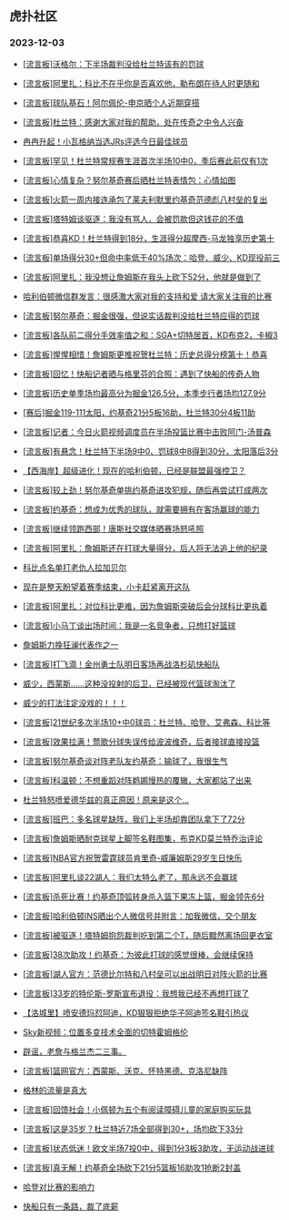 ## 虎扑社区 
### 2023-12-03

+ [[流言板]沃格尔：下半场裁判没给杜兰特该有的罚球](https://bbs.hupu.com/623418379.html)

+ [[流言板]阿里扎：科比不在乎你是否喜欢他，勒布朗在待人时更随和](https://bbs.hupu.com/623421239.html)

+ [[流言板]球队基石！阿尔佩伦-申京晒个人近期穿搭](https://bbs.hupu.com/623415815.html)

+ [[流言板]杜兰特：感谢大家对我的帮助，处在传奇之中令人兴奋](https://bbs.hupu.com/623419406.html)

+ [冉冉升起！小瓦格纳当选JRs评选今日最佳球员](https://bbs.hupu.com/623415871.html)

+ [[流言板]罕见！杜兰特常规赛生涯首次半场10中0，季后赛此前仅有1次](https://bbs.hupu.com/623413317.html)

+ [[流言板]心情复杂？努尔基奇赛后晒杜兰特表情包：心情如图](https://bbs.hupu.com/623416006.html)

+ [[流言板]火箭一周内接连承包了莱夫利默里约基奇范德彪八村垒的复出](https://bbs.hupu.com/623413269.html)

+ [[流言板]塔特姆谈驱逐：我没有骂人，会被罚款但这钱花的不值](https://bbs.hupu.com/623418779.html)

+ [[流言板]恭喜KD！杜兰特得到18分，生涯得分超摩西-马龙独享历史第十](https://bbs.hupu.com/623411020.html)

+ [[流言板]单场得分30+但命中率低于40%场次：哈登、威少、KD现役前三](https://bbs.hupu.com/623413508.html)

+ [[流言板]阿里扎：我没想让詹姆斯在我头上砍下52分，他就是做到了](https://bbs.hupu.com/623420761.html)

+ [哈利伯顿微信群发言：很感激大家对我的支持和爱 请大家关注我的比赛](https://bbs.hupu.com/623412037.html)

+ [[流言板]努尔基奇：掘金很强，但说实话裁判没给杜兰特应得的罚球](https://bbs.hupu.com/623418241.html)

+ [[流言板]各队前二得分手效率值之和：SGA+切特居首，KD布克2，卡椒3](https://bbs.hupu.com/623413042.html)

+ [[流言板]惺惺相惜！詹姆斯更推祝贺杜兰特：历史总得分榜第十！恭喜](https://bbs.hupu.com/623411292.html)

+ [[流言板]回忆！快船记者晒与格里芬的合照：遇到了快船的传奇人物](https://bbs.hupu.com/623420360.html)

+ [[流言板]历史单季场均最高分为掘金126.5分，本季步行者场均127.9分](https://bbs.hupu.com/623414233.html)

+ [[赛后]掘金119-111太阳，约基奇21分5板16助，杜兰特30分4板11助](https://bbs.hupu.com/623412533.html)

+ [[流言板]记者：今日火箭视频调度员在半场投篮比赛中击败阿门-汤普森](https://bbs.hupu.com/623412964.html)

+ [[流言板]有悬念！杜兰特下半场9中0、罚球8中8得到30分，太阳落后3分](https://bbs.hupu.com/623412363.html)

+ [【西海岸】超级进化！现在的哈利伯顿，已经是联盟最强控卫？](https://bbs.hupu.com/623413488.html)

+ [[流言板]较上劲！努尔基奇单挑约基奇进攻犯规，随后再尝试打成两次](https://bbs.hupu.com/623411687.html)

+ [[流言板]约基奇：想成为优秀的球队，就需要拥有在客场赢球的能力](https://bbs.hupu.com/623420197.html)

+ [[流言板]继续领跑西部！唐斯社交媒体晒赛场怒吼照](https://bbs.hupu.com/623415962.html)

+ [[流言板]阿里扎：詹姆斯还在打球大量得分，后人将无法追上他的纪录](https://bbs.hupu.com/623421041.html)

+ [科比点名单打老仇人拉加贝尔](https://bbs.hupu.com/623418837.html)

+ [现在是整天盼望着赛季结束，小卡赶紧离开这队](https://bbs.hupu.com/623418654.html)

+ [[流言板]阿里扎：对位科比更难，因为詹姆斯突破后会分球科比更执着](https://bbs.hupu.com/623421401.html)

+ [[流言板]小马丁谈出场时间：我是一名竞争者，只想打好篮球](https://bbs.hupu.com/623419100.html)

+ [詹姆斯力挽狂澜代表作之一](https://bbs.hupu.com/623419471.html)

+ [[流言板]打飞滴！金州勇士队明日客场再战洛杉矶快船队](https://bbs.hupu.com/623413666.html)

+ [威少，西蒙斯……这种没投射的后卫，已经被现代篮球淘汰了](https://bbs.hupu.com/623419734.html)

+ [威少的打法注定没戏的！！！](https://bbs.hupu.com/623419488.html)

+ [[流言板]21世纪多次半场10+中0球员：杜兰特、哈登、艾弗森、科比等](https://bbs.hupu.com/623413408.html)

+ [[流言板]效果拉满！莺歌分球失误传给波波维奇，后者接球直接投篮](https://bbs.hupu.com/623409847.html)

+ [[流言板]努尔基奇谈对阵老队友约基奇：输球了，我很生气](https://bbs.hupu.com/623418283.html)

+ [[流言板]科温顿：不想重蹈对阵鹈鹕慢热的覆辙，大家都站了出来](https://bbs.hupu.com/623418858.html)

+ [杜兰特怒喷爱德华兹的真正原因！原来是这个...](https://bbs.hupu.com/623415274.html)

+ [[流言板]班巴：多名球星缺阵，我们上半场却靠团队拿下了72分](https://bbs.hupu.com/623418681.html)

+ [[流言板]詹姆斯晒耐克球星上脚签名鞋图集，布克KD莫兰特乔治评论](https://bbs.hupu.com/623408439.html)

+ [[流言板]NBA官方祝贺雷霆球员肯里奇-威廉姆斯29岁生日快乐](https://bbs.hupu.com/623418916.html)

+ [[流言板]阿里扎谈22湖人：我们太特么老了，那永远不会赢球](https://bbs.hupu.com/623410478.html)

+ [[流言板]杀死比赛！约基奇顶弧转身杀入篮下果冻上篮，掘金领先6分](https://bbs.hupu.com/623412487.html)

+ [[流言板]哈利伯顿INS晒出个人微信号并附言：加我微信，交个朋友](https://bbs.hupu.com/623406840.html)

+ [[流言板]被驱逐！塔特姆抱怨裁判吃到第二个T，随后黯然离场回更衣室](https://bbs.hupu.com/623408737.html)

+ [[流言板]38次助攻！约基奇：为彼此打球的感觉很棒，会继续保持](https://bbs.hupu.com/623419660.html)

+ [[流言板]湖人官方：范德比尔特和八村垒可以出战明日对阵火箭的比赛](https://bbs.hupu.com/623406938.html)

+ [[流言板]33岁的特伦斯-罗斯宣布退役：我想我已经不再想打球了](https://bbs.hupu.com/623407564.html)

+ [【洛城里】喷安德玛怼阿迪，KD狠狠拒绝华子阿迪签名鞋引热议](https://bbs.hupu.com/623409044.html)

+ [Sky新视频：位置多变技术全面的切特霍姆格伦](https://bbs.hupu.com/623419877.html)

+ [辟谣，老詹与格兰杰二三事。](https://bbs.hupu.com/623418987.html)

+ [[流言板]篮网官方：西蒙斯、沃克、怀特黑德、克洛尼缺阵](https://bbs.hupu.com/623421150.html)

+ [格林的流量是真大](https://bbs.hupu.com/623411618.html)

+ [[流言板]回馈社会！小佩顿为五个有阅读障碍儿童的家庭购买玩具](https://bbs.hupu.com/623414827.html)

+ [[流言板]这是35岁？杜兰特近7场全部得到30+，场均砍下33分](https://bbs.hupu.com/623414185.html)

+ [[流言板]状态低迷！欧文半场7投0中，得到1分3板3助攻，无运动战进球](https://bbs.hupu.com/623407859.html)

+ [[流言板]真无解！约基奇全场砍下21分5篮板16助攻1抢断2封盖](https://bbs.hupu.com/623412556.html)

+ [哈登对比赛的影响力](https://bbs.hupu.com/623420014.html)

+ [快船只有一条路，裁了底薪](https://bbs.hupu.com/623419453.html)

